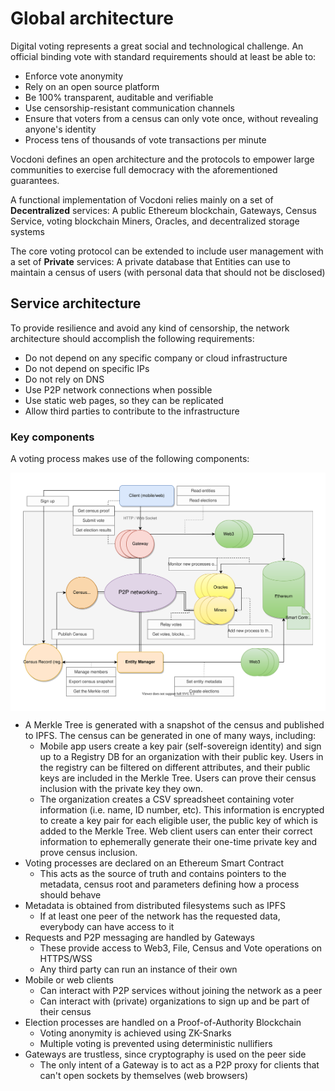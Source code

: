 # Global architecture

Digital voting represents a great social and technological challenge. An official binding vote with standard requirements should at least be able to:

+ Enforce vote anonymity
+ Rely on an open source platform
+ Be 100% transparent, auditable and verifiable
+ Use censorship-resistant communication channels
+ Ensure that voters from a census can only vote once, without revealing anyone's identity
+ Process tens of thousands of vote transactions per minute

Vocdoni defines an open architecture and the protocols to empower large communities to exercise full democracy with the aforementioned guarantees. 

A functional implementation of Vocdoni relies mainly on a set of **Decentralized** services: A public Ethereum blockchain, Gateways, Census Service, voting blockchain Miners, Oracles, and decentralized storage systems<br/>


The core voting protocol can be extended to include user management with a set of **Private** services: A private database that Entities can use to maintain a census of users (with personal data that should not be disclosed)

## Service architecture

To provide resilience and avoid any kind of censorship, the network architecture should accomplish the following requirements:

+ Do not depend on any specific company or cloud infrastructure
+ Do not depend on specific IPs
+ Do not rely on DNS
+ Use P2P network connections when possible
+ Use static web pages, so they can be replicated
+ Allow third parties to contribute to the infrastructure

### Key components
A voting process makes use of the following components:

<div style="padding: 20px; background-color: white;">
	<img src="https://raw.githubusercontent.com/vocdoni/design/main/docs/main-architecture.svg" alt="Main architecture"/>
</div>

- A Merkle Tree is generated with a snapshot of the census and published to IPFS. The census can be generated in one of many ways, including:
  - Mobile app users create a key pair (self-sovereign identity) and sign up to a Registry DB for an organization with their public key. Users in the registry can be filtered on different attributes, and their public keys are included in the Merkle Tree. Users can prove their census inclusion with the private key they own. 
  - The organization creates a CSV spreadsheet containing voter information (i.e. name, ID number, etc). This information is encrypted to create a key pair for each eligible user, the public key of which is added to the Merkle Tree. Web client users can enter their correct information to ephemerally generate their one-time private key and prove census inclusion.
- Voting processes are declared on an Ethereum Smart Contract
	- This acts as the source of truth and contains pointers to the metadata, census root and parameters defining how a process should behave
- Metadata is obtained from distributed filesystems such as IPFS
	- If at least one peer of the network has the requested data, everybody can have access to it
- Requests and P2P messaging are handled by Gateways
	- These provide access to Web3, File, Census and Vote operations on HTTPS/WSS
	- Any third party can run an instance of their own
- Mobile or web clients
	- Can interact with P2P services without joining the network as a peer
	- Can interact with (private) organizations to sign up and be part of their census
- Election processes are handled on a Proof-of-Authority Blockchain
	- Voting anonymity is achieved using ZK-Snarks
	- Multiple voting is prevented using deterministic nullifiers
- Gateways are trustless, since cryptography is used on the peer side
	- The only intent of a Gateway is to act as a P2P proxy for clients that can't open sockets by themselves (web browsers)

